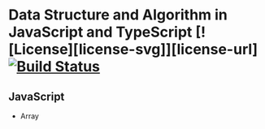 # Data Structure and Algorithm in JavaScript and TypeScript [![License][license-svg]][license-url][![Build Status](https://travis-ci.com/simple-icons/simple-icons.svg?branch=develop)](https://travis-ci.com/simple-icons/simple-icons)
## JavaScript
- Array
